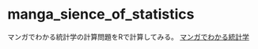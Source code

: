 manga_sience_of_statistics
==========================

マンガでわかる統計学の計算問題をRで計算してみる。
<a href="http://www.amazon.co.jp/gp/product/4274065707/ref=as_li_ss_tl?ie=UTF8&camp=247&creative=7399&creativeASIN=4274065707&linkCode=as2&tag=wwwgimmixorg-22">マンガでわかる統計学</a><img src="http://ir-jp.amazon-adsystem.com/e/ir?t=wwwgimmixorg-22&l=as2&o=9&a=4274065707" width="1" height="1" border="0" alt="" style="border:none !important; margin:0px !important;" />

